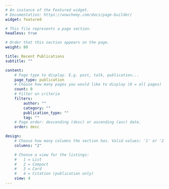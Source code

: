 ```yaml
---
# An instance of the Featured widget.
# Documentation: https://wowchemy.com/docs/page-builder/
widget: featured

# This file represents a page section.
headless: true

# Order that this section appears on the page.
weight: 80

title: Recent Publications
subtitle: ""

content:
    # Page type to display. E.g. post, talk, publication...
    page_type: publication
    # Choose how many pages you would like to display (0 = all pages)
    count: 0
    # Filter on criteria
    filters:
        author: ""
        category: ""
        publication_type: ""
        tag: ""
    # Page order: descending (desc) or ascending (asc) date.
    order: desc

design:
    # Choose how many columns the section has. Valid values: '1' or '2'.
    columns: "2"

    # Choose a view for the listings:
    #   1 = List
    #   2 = Compact
    #   3 = Card
    #   4 = Citation (publication only)
    view: 4
---
```

